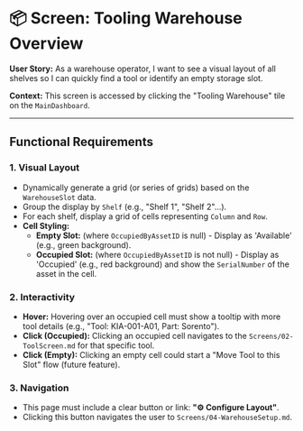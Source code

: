 # 📦 Screen: Tooling Warehouse Overview

**User Story:** As a warehouse operator, I want to see a visual layout of all shelves so I can quickly find a tool or identify an empty storage slot.

**Context:** This screen is accessed by clicking the "Tooling Warehouse" tile on the `MainDashboard`.

---

## Functional Requirements

### 1. Visual Layout
* Dynamically generate a grid (or series of grids) based on the `WarehouseSlot` data.
* Group the display by `Shelf` (e.g., "Shelf 1", "Shelf 2"...).
* For each shelf, display a grid of cells representing `Column` and `Row`.
* **Cell Styling:**
    * **Empty Slot:** (where `OccupiedByAssetID` is null) - Display as 'Available' (e.g., green background).
    * **Occupied Slot:** (where `OccupiedByAssetID` is not null) - Display as 'Occupied' (e.g., red background) and show the `SerialNumber` of the asset in the cell.

### 2. Interactivity
* **Hover:** Hovering over an occupied cell must show a tooltip with more tool details (e.g., "Tool: KIA-001-A01, Part: Sorento").
* **Click (Occupied):** Clicking an occupied cell navigates to the `Screens/02-ToolScreen.md` for that specific tool.
* **Click (Empty):** Clicking an empty cell could start a "Move Tool to this Slot" flow (future feature).

### 3. Navigation
* This page must include a clear button or link: **"⚙️ Configure Layout"**.
* Clicking this button navigates the user to `Screens/04-WarehouseSetup.md`.
